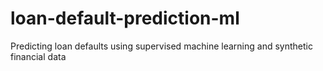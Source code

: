 # loan-default-prediction-ml
Predicting loan defaults using supervised machine learning and synthetic financial data
